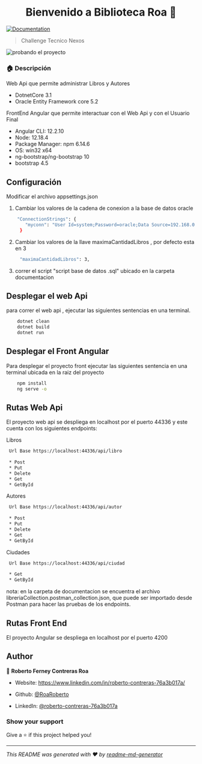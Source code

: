 <h1 align="center">Bienvenido a Biblioteca Roa 👋</h1>
<p>
 
  <a href="tarjet//dd" target="_blank">
    <img alt="Documentation" src="https://img.shields.io/badge/documentation-yes-brightgreen.svg" />
  </a>
  
</p>

> Challenge Tecnico Nexos

![probando el proyecto](documentacion/img/prueba.gif)

### 🏠 Descripción

Web Api que permite administrar Libros y Autores

* DotnetCore 3.1
* Oracle Entity Framework core 5.2

FrontEnd Angular que permite interactuar con el Web Api y con el Usuario Final

* Angular CLI: 12.2.10
* Node: 12.18.4
* Package Manager: npm 6.14.6
* OS: win32 x64
* ng-bootstrap/ng-bootstrap 10
* bootstrap 4.5







## Configuración
 
Modificar el archivo appsettings.json
 
1. Cambiar los valores de la cadena de conexion a la base de datos oracle
 
 ```sh
	 "ConnectionStrings": {    
		"myconn": "User Id=system;Password=oracle;Data Source=192.168.0.9:49161/xe;"
	  }
```

2. Cambiar los valores de la llave maximaCantidadLibros , por defecto esta en 3
 
```sh
	 "maximaCantidadLibros": 3,
```

3. correr el script "script base de datos .sql" ubicado en la carpeta documentacion



## Desplegar el web Api

para correr el web api , ejecutar las siguientes sentencias en una terminal.

```sh
    dotnet clean
    dotnet build
	dotnet run
```

## Desplegar el Front Angular

Para desplegar el proyecto front ejecutar las siguientes sentencia en una terminal ubicada en la raiz del proyecto

```sh
    npm install
	ng serve -o
```

## Rutas Web Api
El proyecto web api se despliega en localhost por el puerto 44336
y este cuenta con los siguientes endpoints:

Libros
```sh
 Url Base https://localhost:44336/api/libro
 
 * Post  
 * Put
 * Delete
 * Get
 * GetById
```

Autores
```sh
 Url Base https://localhost:44336/api/autor
 
 * Post  
 * Put
 * Delete
 * Get
 * GetById
```

Ciudades
```sh
 Url Base https://localhost:44336/api/ciudad
 
 * Get
 * GetById
```

nota: en la carpeta de documentacion se encuentra el archivo libreriaCollection.postman_collection.json, que puede ser importado desde Postman para hacer las pruebas de los endpoints.


## Rutas Front End

El proyecto Angular se despliega en localhost por el puerto 4200



## Author

👤 **Roberto Ferney Contreras Roa**

* Website:  https://www.linkedin.com/in/roberto-contreras-76a3b017a/

* Github: [@RoaRoberto](https://github.com/roaroberto)
* LinkedIn: [@roberto-contreras-76a3b017a](https://www.linkedin.com/in/roberto-contreras-76a3b017a/)

### Show your support

Give a ⭐️ if this project helped you!

***
_This README was generated with ❤️ by [readme-md-generator](https://github.com/kefranabg/readme-md-generator)_